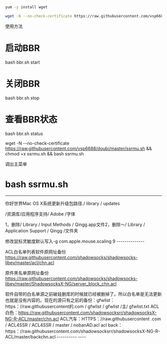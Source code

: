 ```bash
yum -y install wget

```
```bash
wget -N --no-check-certificate https://raw.githubusercontent.com/vsp6688/doubi/master/bbr.sh && chmod +x bbr.sh && bash bbr.sh
```
使用方法
# 启动BBR
bash bbr.sh start
 
# 关闭BBR
bash bbr.sh stop
 
# 查看BBR状态
bash bbr.sh status

wget -N --no-check-certificate https://raw.githubusercontent.com/vsp6688/doubi/master/ssrmu.sh && chmod +x ssrmu.sh && bash ssrmu.sh


调出主菜单
# bash ssrmu.sh
-----------------------------------------------------------

你好世界Mac OS X系统更新升级包路径./ library / updates

/资源库/应用程序支持/ Adob​​e /字体

1，删除/ Library / Input Methods / Qingg.app文件2，删除〜/ Library / Application Support / Qingg /文件夹

修改鼠标灵敏度默认写入-g com.apple.mouse.scaling 9 --------------

ACL白名单列表软件原网址备份 https://raw.githubusercontent.com/shadowsocks/shadowsocks-libev/master/acl/chn.acl

原件黑名单原网址备份 https://raw.githubusercontent.com/shadowsocks/shadowsocks-libev/master/ShadowsocksX-NG/server_block_chn.acl

软件自带的白名单源之前破娃删库的时候就已经被删掉了。所以白名单是无法更新也就是没有内容的。现在的源只有之前的备份：gfwlist：https：//raw.githubusercontent的.com / gfwlist / gfwlist /主/ gfwlist.txt ACL白色：https://raw.githubusercontent.com/shadowsocksrr/shadowsocksX-NG-R-ACL/master/chn.acl ACL汽车：HTTPS：//raw.githubusercontent .com / ACL4SSR / ACL4SSR / master / nobanAD.acl acl back：https：//raw.githubusercontent.com/shadowsocksrr/shadowsocksX-NG-R-ACL/master/backchn.acl ---------- ----
